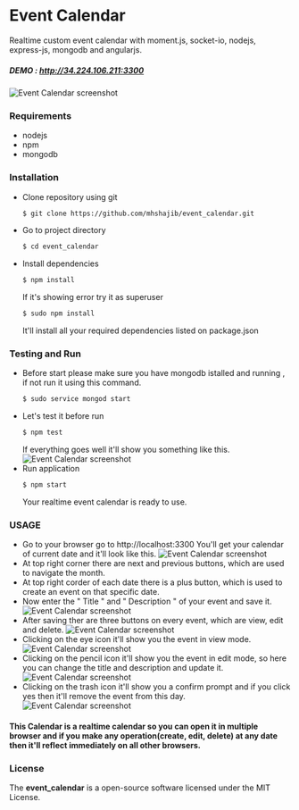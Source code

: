 # Event Calendar
Realtime custom event calendar with moment.js, socket-io, nodejs, express-js, mongodb and angularjs.

##### DEMO : http://34.224.106.211:3300

![Event Calendar screenshot](https://raw.githubusercontent.com/mhshajib/event_calendar/master/images/logo.png)

### Requirements
* nodejs
* npm
* mongodb

### Installation
* Clone repository using git
    ```bash
    $ git clone https://github.com/mhshajib/event_calendar.git
    ```
* Go to project directory
    ```bash
    $ cd event_calendar
    ```
* Install dependencies
    ```bash
    $ npm install
    ```
    If it's showing error try it as superuser
    ```bash
    $ sudo npm install
    ```
    It'll install all your required dependencies listed on package.json

### Testing and Run
* Before start please make sure you have mongodb istalled and running , if not run it using this command.
    ``` bash
    $ sudo service mongod start
    ```
* Let's test it before run
    ``` bash
    $ npm test
    ```
    If everything goes well it'll show you something like this.
    ![Event Calendar screenshot](https://raw.githubusercontent.com/mhshajib/event_calendar/master/images/unit_test.png)
* Run application
    ``` bash
    $ npm start
    ```
    Your realtime event calendar is ready to use.
### USAGE
* Go to your browser go to http://localhost:3300
    You'll get your calendar of current date and it'll look like this.
    ![Event Calendar screenshot](https://raw.githubusercontent.com/mhshajib/event_calendar/master/images/calendar.png)
* At top right corner there are next and previous buttons, which are used to navigate the month.
* At top right corder of each date there is a plus button, which is used to create an event on that specific date.
* Now enter the " Title " and " Description " of your event and save it.
    ![Event Calendar screenshot](https://raw.githubusercontent.com/mhshajib/event_calendar/master/images/create.png)    
* After saving ther are three buttons on every event, which are view, edit and delete.
    ![Event Calendar screenshot](https://raw.githubusercontent.com/mhshajib/event_calendar/master/images/created.png)
* Clicking on the eye icon it'll show you the event in view mode.
    ![Event Calendar screenshot](https://raw.githubusercontent.com/mhshajib/event_calendar/master/images/view.png)
* Clicking on the pencil icon it'll show you the event in edit mode, so here you can change the title and description and update it.
    ![Event Calendar screenshot](https://raw.githubusercontent.com/mhshajib/event_calendar/master/images/edit.png)
* Clicking on the trash icon it'll show you a confirm prompt and if you click yes then it'll remove the event from this day.
    ![Event Calendar screenshot](https://raw.githubusercontent.com/mhshajib/event_calendar/master/images/delete.png)
#### This Calendar is a realtime calendar so you can open it in multiple browser and if you make any operation(create, edit, delete) at any date then it'll reflect immediately on all other browsers.
### **License**
The **event_calendar** is a open-source software licensed under the MIT License.

